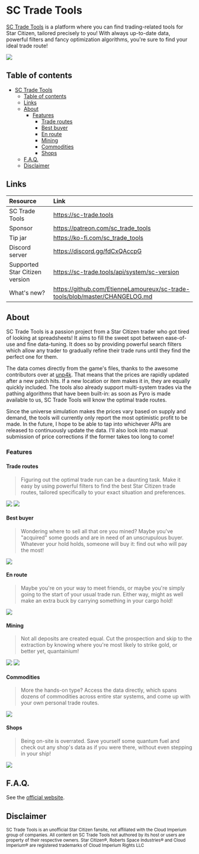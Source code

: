 # SC Trade Tools
[SC Trade Tools](https://sc-trade.tools) is a platform where you can find trading-related tools for Star Citizen, tailored precisely to you! With always up-to-date data, powerful filters and fancy optimization algorithms, you're sure to find your ideal trade route!

![](https://sc-trade.tools/assets/home.png)

## Table of contents
- [SC Trade Tools](#sc-trade-tools)
  * [Table of contents](#table-of-contents)
  * [Links](#links)
  * [About](#about)
    + [Features](#features)
      - [Trade routes](#trade-routes)
      - [Best buyer](#best-buyer)
      - [En route](#en-route)
      - [Mining](#mining)
      - [Commodities](#commodities)
      - [Shops](#shops)
  * [F.A.Q.](#faq)
  * [Disclaimer](#disclaimer)

## Links
|Resource|Link|
|:--|:--|
|SC Trade Tools|https://sc-trade.tools|
|Sponsor|https://patreon.com/sc_trade_tools|
|Tip jar|https://ko-fi.com/sc_trade_tools|
|Discord server|https://discord.gg/fdCxQAccpG|
|Supported Star Citizen version|https://sc-trade.tools/api/system/sc-version|
|What's new?|https://github.com/EtienneLamoureux/sc-trade-tools/blob/master/CHANGELOG.md|

## About
SC Trade Tools is a passion project from a Star Citizen trader who got tired of looking at spreadsheets! It aims to fill the sweet spot between ease-of-use and fine data-tuning. It does so by providing powerful search filters which allow any trader to gradually refine their trade runs until they find the perfect one for them.

The data comes directly from the game's files, thanks to the awesome contributors over at [unp4k](https://github.com/dolkensp/unp4k). That means that the prices are rapidly updated after a new patch hits. If a new location or item makes it in, they are equally quickly included. The tools also already support multi-system trades via the pathing algorithms that have been built-in: as soon as Pyro is made available to us, SC Trade Tools will know the optimal trade routes.

Since the universe simulation makes the prices vary based on supply and demand, the tools will currently only report the most optimistic profit to be made. In the future, I hope to be able to tap into whichever APIs are released to continuously update the data. I'll also look into manual submission of price corrections if the former takes too long to come!

### Features
#### Trade routes
> Figuring out the optimal trade run can be a daunting task. Make it easy by using powerful filters to find the best Star Citizen trade routes, tailored specifically to your exact situation and preferences.

![](https://raw.githubusercontent.com/EtienneLamoureux/sc-trade-tools/master/documentation/trade-routes.PNG)
![](https://raw.githubusercontent.com/EtienneLamoureux/sc-trade-tools/master/documentation/trade-routes-circuit.PNG)

#### Best buyer
> Wondering where to sell all that ore you mined? Maybe you've "acquired" some goods and are in need of an unscrupulous buyer. Whatever your hold holds, someone will buy it: find out who will pay the most!

![](https://raw.githubusercontent.com/EtienneLamoureux/sc-trade-tools/master/documentation/best-buyer.PNG)

#### En route
> Maybe you're on your way to meet friends, or maybe you're simply going to the start of your usual trade run. Either way, might as well make an extra buck by carrying something in your cargo hold!

![](https://raw.githubusercontent.com/EtienneLamoureux/sc-trade-tools/master/documentation/en-route.PNG)

#### Mining
> Not all deposits are created equal. Cut the prospection and skip to the extraction by knowing where you're most likely to strike gold, or better yet, quantainium!

![](https://raw.githubusercontent.com/EtienneLamoureux/sc-trade-tools/master/documentation/mining.PNG)
![](https://raw.githubusercontent.com/EtienneLamoureux/sc-trade-tools/master/documentation/mining-price-list.PNG)

#### Commodities
> More the hands-on type? Access the data directly, which spans dozens of commodities across entire star systems, and come up with your own personal trade routes.

![](https://raw.githubusercontent.com/EtienneLamoureux/sc-trade-tools/master/documentation/commodities.PNG)

#### Shops
> Being on-site is overrated. Save yourself some quantum fuel and check out any shop's data as if you were there, without even stepping in your ship!

![](https://raw.githubusercontent.com/EtienneLamoureux/sc-trade-tools/master/documentation/shops.PNG)

## F.A.Q.
See the [official website](https://sc-trade.tools#faq).

## Disclaimer
<sup>SC Trade Tools is an unofficial Star Citizen fansite, not affiliated with the Cloud Imperium group of companies. All content on SC Trade Tools not authored by its host or users are property of their respective owners. Star Citizen®, Roberts Space Industries® and Cloud Imperium® are registered trademarks of Cloud Imperium Rights LLC</sup>
